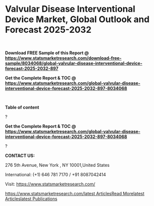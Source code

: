 <h1>Valvular Disease Interventional Device Market, Global Outlook and Forecast 2025-2032</h1><br/><p><strong>Download FREE Sample of this Report @ <a href="https://www.statsmarketresearch.com/download-free-sample/8034068/global-valvular-disease-interventional-device-forecast-2025-2032-897">https://www.statsmarketresearch.com/download-free-sample/8034068/global-valvular-disease-interventional-device-forecast-2025-2032-897</a></strong></p>
 
 
 
 <div><b>Get the Complete Report & TOC @ <a href="https://www.statsmarketresearch.com/global-valvular-disease-interventional-device-forecast-2025-2032-897-8034068">https://www.statsmarketresearch.com/global-valvular-disease-interventional-device-forecast-2025-2032-897-8034068</a></b></div>
 
 
 
 <p><br />
 
 <b>Table of content</b></p>
 
 
 
 <p>? </p>
 
 
 
 <div><b>Get the Complete Report & TOC @ <a href="https://www.statsmarketresearch.com/global-valvular-disease-interventional-device-forecast-2025-2032-897-8034068">https://www.statsmarketresearch.com/global-valvular-disease-interventional-device-forecast-2025-2032-897-8034068</a></b></div>
 
 
 
 <p>? </p>
 
 
 
 <p><b>CONTACT US:</b><br />
 
 276 5th Avenue, New York , NY 10001,United States<br />
 
 International: (+1) 646 781 7170 / +91 8087042414<br />
 
 Visit: <a href="https://www.statsmarketresearch.com/">https://www.statsmarketresearch.com/</a><br />
 
 <a href="https://gyeongbokgung.com">https://www.statsmarketresearch.com/</a><a href="https://hallyeomaritime.com">latest Articles</a><a href="https://jingwansa.com">Read More</a><a href="https://nguoiviet.jp/">latest Articles</a><a href="https://www.intelmarketresearch.com/">latest Publications</a></p>